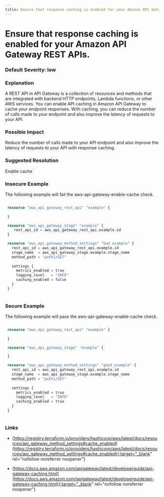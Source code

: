 ```yaml
---
title: Ensure that response caching is enabled for your Amazon API Gateway REST APIs.
---
```


# Ensure that response caching is enabled for your Amazon API Gateway REST APIs.

### Default Severity: <span class="severity low">low</span>

### Explanation

A REST API in API Gateway is a collection of resources and methods that are integrated with backend HTTP endpoints, Lambda functions, or other AWS services. You can enable API caching in Amazon API Gateway to cache your endpoint responses. With caching, you can reduce the number of calls made to your endpoint and also improve the latency of requests to your API.

### Possible Impact
Reduce the number of calls made to your API endpoint and also improve the latency of requests to your API with response caching.

### Suggested Resolution
Enable cache


### Insecure Example

The following example will fail the aws-api-gateway-enable-cache check.
```terraform

 resource "aws_api_gateway_rest_api" "example" {
	
 }

 resource "aws_api_gateway_stage" "example" {
	rest_api_id = aws_api_gateway_rest_api.example.id
 }

 resource "aws_api_gateway_method_settings" "bad_example" {
   rest_api_id = aws_api_gateway_rest_api.example.id
   stage_name  = aws_api_gateway_stage.example.stage_name
   method_path = "path1/GET"
 
   settings {
     metrics_enabled = true
     logging_level   = "INFO"
     caching_enabled = false
   }
 }
 
```



### Secure Example

The following example will pass the aws-api-gateway-enable-cache check.
```terraform

 resource "aws_api_gateway_rest_api" "example" {
	
 }

 resource "aws_api_gateway_stage" "example" {

 }

 resource "aws_api_gateway_method_settings" "good_example" {
   rest_api_id = aws_api_gateway_rest_api.example.id
   stage_name  = aws_api_gateway_stage.example.stage_name
   method_path = "path1/GET"
 
   settings {
     metrics_enabled = true
     logging_level   = "INFO"
     caching_enabled = true
   }
 }
 
```



### Links


- [https://registry.terraform.io/providers/hashicorp/aws/latest/docs/resources/api_gateway_method_settings#cache_enabled](https://registry.terraform.io/providers/hashicorp/aws/latest/docs/resources/api_gateway_method_settings#cache_enabled){:target="_blank" rel="nofollow noreferrer noopener"}

- [https://docs.aws.amazon.com/apigateway/latest/developerguide/api-gateway-caching.html](https://docs.aws.amazon.com/apigateway/latest/developerguide/api-gateway-caching.html){:target="_blank" rel="nofollow noreferrer noopener"}



